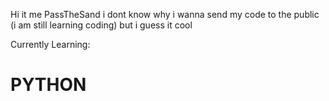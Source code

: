 Hi it me PassTheSand
i dont know why i wanna send my code to the public (i am still learning coding) but i guess it cool


Currently Learning:
# PYTHON
